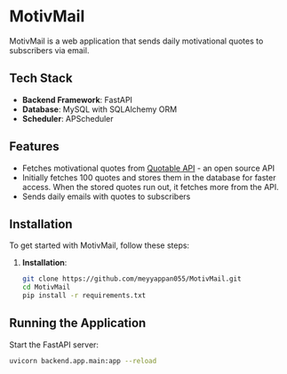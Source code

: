 # MotivMail

MotivMail is a web application that sends daily motivational quotes to subscribers via email.

## Tech Stack

- **Backend Framework**: FastAPI
- **Database**: MySQL with SQLAlchemy ORM
- **Scheduler**: APScheduler

## Features

- Fetches motivational quotes from [Quotable API]((https://api.quotable.io)]) - an open source API
- Initially fetches 100 quotes and stores them in the database for faster access. When the stored quotes run out, it fetches more from the API.
- Sends daily emails with quotes to subscribers

## Installation

To get started with MotivMail, follow these steps:

1. **Installation**:
   ```sh
   git clone https://github.com/meyyappan055/MotivMail.git
   cd MotivMail
   pip install -r requirements.txt


## Running the Application
Start the FastAPI server:
```sh
uvicorn backend.app.main:app --reload
